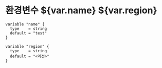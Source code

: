 # 환경변수 ${var.name}  ${var.region}
```
variable "name" {
  type    = string
  default = "test"
}

variable "region" {
  type    = string
  default = "<리전>"
}
```
